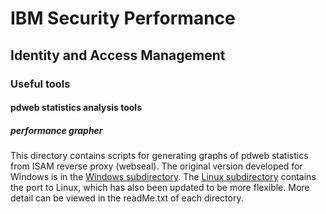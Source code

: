 # IBM Security Performance

## Identity and Access Management

### Useful tools

#### pdweb statistics analysis tools

##### performance grapher

This directory contains scripts for generating graphs of pdweb statistics from ISAM reverse proxy (webseal).
The original version developed for Windows is in the [Windows subdirectory](Windows).
The [Linux subdirectory](Linux) contains the port to Linux, which has also been updated to be more flexible.
More detail can be viewed in the readMe.txt of each directory.
